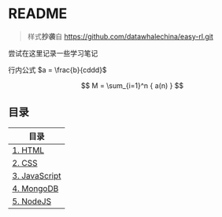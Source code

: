 # README

>样式**抄袭**自 https://github.com/datawhalechina/easy-rl.git

尝试在这里记录一些学习笔记

行内公式 $a = \frac{b}{cddd}$

<!-- 测试公式 -->
$$
M = \sum_{i=1}^n { a(n) }
$$

## 目录
|目录 | 
|-----|
|[1. HTML](https://aishan224.github.io/my_notion_test/#/notions/HTML)|
|[2. CSS](https://aishan224.github.io/my_notion_test/#/notions/CSS)|
|[3. JavaScript](https://aishan224.github.io/my_notion_test/#/notions/JavaScript)|
|[4. MongoDB](https://aishan224.github.io/my_notion_test/#/notions/MongoDB)|
|[5. NodeJS](https://aishan224.github.io/my_notion_test/#/notions/NodeJS)|